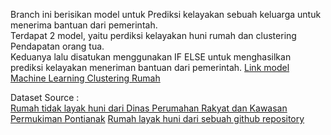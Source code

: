 Branch ini berisikan model untuk Prediksi kelayakan sebuah keluarga untuk menerima bantuan dari pemerintah.  
Terdapat 2 model, yaitu perdiksi kelayakan huni rumah dan clustering Pendapatan orang tua.  
Keduanya lalu disatukan menggunakan IF ELSE untuk menghasilkan prediksi kelayakan meneriman bantuan dari pemerintah.
[Link model Machine Learning Clustering Rumah](https://drive.google.com/file/d/10NyXzQzEC1NMcqERqd0wS8_e6esmxq5X/view?usp=sharing)  

Dataset Source :  
[Rumah tidak layak huni dari Dinas Perumahan Rakyat dan Kawasan Permukiman Pontianak](https://dprkp.pontianak.go.id/database-rtlh.html)
[Rumah layak huni dari sebuah github repository](https://github.com/emanhamed/Houses-dataset/tree/master)
